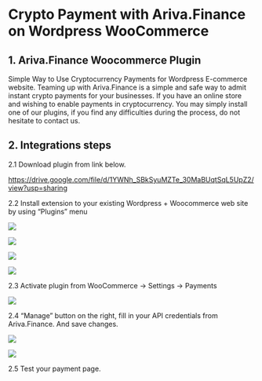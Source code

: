 # Crypto Payment with Ariva.Finance on Wordpress WooCommerce

## 1. Ariva.Finance Woocommerce Plugin

Simple Way to Use Cryptocurrency Payments for Wordpress E-commerce website. Teaming up with Ariva.Finance is a simple and safe way to admit instant crypto payments for your businesses. If you have an online store and wishing to enable payments in cryptocurrency. You may simply install one of our plugins, if you find any difficulties during the process, do not hesitate to contact us.

## 2. Integrations steps

2.1 Download plugin from link below.

<https://drive.google.com/file/d/1YWNh_SBkSyuMZTe_30MaBUqtSqL5UpZ2/view?usp=sharing>

2.2 Install extension to your existing Wordpress + Woocommerce web site by using “Plugins” menu

![](images/Aspose.Words.a6673dfd-6e06-4de6-8b00-e071aae57bfb.005.png)

![](images/Aspose.Words.a6673dfd-6e06-4de6-8b00-e071aae57bfb.006.png)

![](images/Aspose.Words.a6673dfd-6e06-4de6-8b00-e071aae57bfb.007.png)

![](images/Aspose.Words.a6673dfd-6e06-4de6-8b00-e071aae57bfb.008.png)

2.3 Activate plugin from WooCommerce -> Settings -> Payments

![](images/Aspose.Words.a6673dfd-6e06-4de6-8b00-e071aae57bfb.009.png)

2.4 “Manage” button on the right, fill in your API credentials from Ariva.Finance. And save changes.

![](images/Aspose.Words.a6673dfd-6e06-4de6-8b00-e071aae57bfb.010.png)

![](images/Aspose.Words.a6673dfd-6e06-4de6-8b00-e071aae57bfb.011.png)

2.5 Test your payment page.
